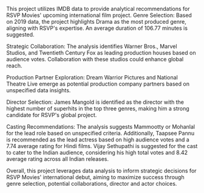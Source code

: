 This project utilizes IMDB data to provide analytical recommendations for RSVP Movies' upcoming international film project.
Genre Selection: Based on 2019 data, the project highlights Drama as the most produced genre, aligning with RSVP's expertise. An average duration of 106.77 minutes is suggested.

Strategic Collaboration: The analysis identifies Warner Bros., Marvel Studios, and Twentieth Century Fox as leading production houses based on audience votes. Collaboration with these studios could enhance global reach.

Production Partner Exploration: Dream Warrior Pictures and National Theatre Live emerge as potential production company partners based on unspecified data insights.

Director Selection: James Mangold is identified as the director with the highest number of superhits in the top three genres, making him a strong candidate for RSVP's global project.

Casting Recommendations: The analysis suggests Mammootty or Mohanlal for the lead role based on unspecified criteria. Additionally, Taapsee Pannu is recommended as the lead actress based on high audience votes and a 7.74 average rating for Hindi films. Vijay Sethupathi is suggested for the cast to cater to the Indian audience, considering his high total votes and 8.42 average rating across all Indian releases.

Overall, this project leverages data analysis to inform strategic decisions for RSVP Movies' international debut, aiming to maximize success through genre selection, potential collaborations, director and actor choices.
